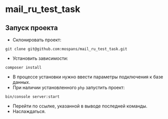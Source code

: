 mail_ru_test_task
=================
Запуск проекта
--------------
* Склонировать проект:
```
git clone git@github.com:mospans/mail_ru_test_task.git
```
* Установить зависимости:
```
composer install
```
* В процессе установки нужно ввести параметры подключения к базе данных.
* При наличии установленного `php` запустить проект:
```
bin/console server:start
```
* Перейти по ссылке, указанной в выводе последней команды.
* Наслаждаться.